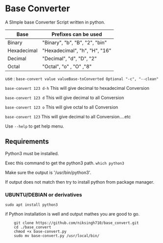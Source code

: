 # Base Converter

A SImple base Converter Script written in python.

| Base        | Prefixes can be used           |
| ----------- | ------------------------------ |
| Binary      | "Binary", "b", "B", "2", "bin" |
| Hexadecimal | "Hexadecimal", "h", "H", "16"  |
| Decimal     | "Decimal", "d", "D", "2"       |
| Octal       | "Octal", "o" , "O" ,"8"        |

use : `base-convert value valueBase-toConverted Optional "-c", "--clean"`

`base-convert 123 d-h` This will give decimal to hexadecimal Conversion

`base-convert 123 d` This will give decimal to all Conversion

`base-convert 123 o` This will give octal to all Conversion

`base-convert 123` This will give decimal to all Conversion....etc

Use `--help` to get help menu.

## Requirements

Python3 must be installed.

Exec this command to get the python3 path.
`which python3`

Make sure the output is '/usr/bin/python3'.

If output does not match then try to install python from package manager.

### UBUNTU/DEBIAN or derivatives

`sudo apt install python3`

if Python installation is well and output mathes you are good to go.

```
    git clone https://github.com/niksingh710/base_convert.git
    cd ./base_convert
    chmod +x base-convert.py
    sudo mv base-convert.py /usr/local/bin/
```

